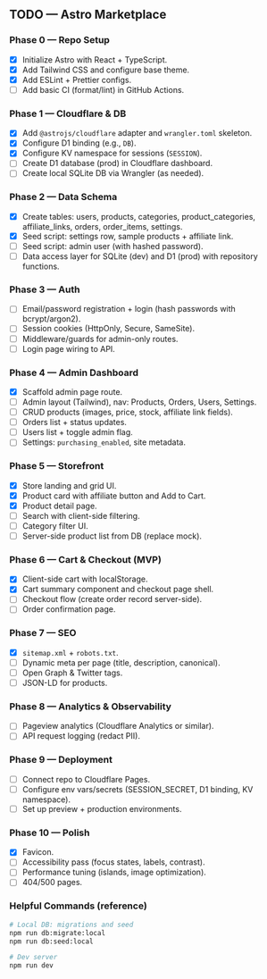 ## TODO — Astro Marketplace

### Phase 0 — Repo Setup
- [x] Initialize Astro with React + TypeScript.
- [x] Add Tailwind CSS and configure base theme.
- [x] Add ESLint + Prettier configs.
- [ ] Add basic CI (format/lint) in GitHub Actions.

### Phase 1 — Cloudflare & DB
- [x] Add `@astrojs/cloudflare` adapter and `wrangler.toml` skeleton.
- [x] Configure D1 binding (e.g., `DB`).
- [x] Configure KV namespace for sessions (`SESSION`).
- [ ] Create D1 database (prod) in Cloudflare dashboard.
- [ ] Create local SQLite DB via Wrangler (as needed).

### Phase 2 — Data Schema
- [x] Create tables: users, products, categories, product_categories, affiliate_links, orders, order_items, settings.
- [x] Seed script: settings row, sample products + affiliate link.
- [ ] Seed script: admin user (with hashed password).
- [ ] Data access layer for SQLite (dev) and D1 (prod) with repository functions.

### Phase 3 — Auth
- [ ] Email/password registration + login (hash passwords with bcrypt/argon2).
- [ ] Session cookies (HttpOnly, Secure, SameSite).
- [ ] Middleware/guards for admin-only routes.
- [ ] Login page wiring to API.

### Phase 4 — Admin Dashboard
- [x] Scaffold admin page route.
- [ ] Admin layout (Tailwind), nav: Products, Orders, Users, Settings.
- [ ] CRUD products (images, price, stock, affiliate link fields).
- [ ] Orders list + status updates.
- [ ] Users list + toggle admin flag.
- [ ] Settings: `purchasing_enabled`, site metadata.

### Phase 5 — Storefront
- [x] Store landing and grid UI.
- [x] Product card with affiliate button and Add to Cart.
- [x] Product detail page.
- [ ] Search with client-side filtering.
- [ ] Category filter UI.
- [ ] Server-side product list from DB (replace mock).

### Phase 6 — Cart & Checkout (MVP)
- [x] Client-side cart with localStorage.
- [x] Cart summary component and checkout page shell.
- [ ] Checkout flow (create order record server-side).
- [ ] Order confirmation page.

### Phase 7 — SEO
- [x] `sitemap.xml` + `robots.txt`.
- [ ] Dynamic meta per page (title, description, canonical).
- [ ] Open Graph & Twitter tags.
- [ ] JSON-LD for products.

### Phase 8 — Analytics & Observability
- [ ] Pageview analytics (Cloudflare Analytics or similar).
- [ ] API request logging (redact PII).

### Phase 9 — Deployment
- [ ] Connect repo to Cloudflare Pages.
- [ ] Configure env vars/secrets (SESSION_SECRET, D1 binding, KV namespace).
- [ ] Set up preview + production environments.

### Phase 10 — Polish
- [x] Favicon.
- [ ] Accessibility pass (focus states, labels, contrast).
- [ ] Performance tuning (islands, image optimization).
- [ ] 404/500 pages.

### Helpful Commands (reference)
```bash
# Local DB: migrations and seed
npm run db:migrate:local
npm run db:seed:local

# Dev server
npm run dev
```
